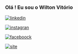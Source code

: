 ### Olá ! Eu sou o Wilton Vitório

[![linkedin](https://img.shields.io/badge/LinkedIn-0077B5?style=for-the-badge&logo=linkedin&logoColor=white)](https://www.linkedin.com/in/wilton-s%C3%A9rgio-vit%C3%B3rio-84442344/)

[![instagran](https://img.shields.io/badge/Instagram-E4405F?style=for-the-badge&logo=instagram&logoColor=white)](https://www.instagram.com/wiltonejana/)

[![faceboock](https://img.shields.io/badge/Facebook-1877F2?style=for-the-badge&logo=facebook&logoColor=white)](https://www.facebook.com/wiltonejana.vitorio)

[![site](https://img.shields.io/badge/website-000000?style=for-the-badge&logo=About.me&logoColor=white)](https://lgpdparaigrejas.webnode.page/)
